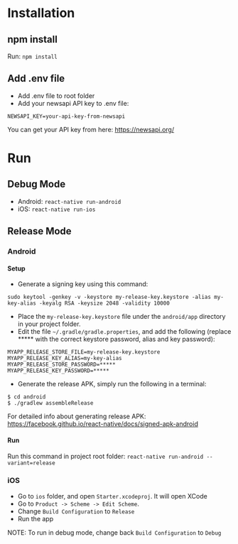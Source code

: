 # Installation

## npm install
Run: `npm install`

## Add .env file
- Add .env file to root folder
- Add your newsapi API key to .env file:
```
NEWSAPI_KEY=your-api-key-from-newsapi
```
You can get your API key from here: https://newsapi.org/

# Run

## Debug Mode
- Android: `react-native run-android`
- iOS: `react-native run-ios`

## Release Mode

### Android

#### Setup

- Generate a signing key using this command:

```sudo keytool -genkey -v -keystore my-release-key.keystore -alias my-key-alias -keyalg RSA -keysize 2048 -validity 10000```

- Place the `my-release-key.keystore` file under the `android/app` directory in your project folder.
- Edit the file `~/.gradle/gradle.properties`, and add the following (replace ***** with the correct keystore password, alias and key password):
```
MYAPP_RELEASE_STORE_FILE=my-release-key.keystore
MYAPP_RELEASE_KEY_ALIAS=my-key-alias
MYAPP_RELEASE_STORE_PASSWORD=*****
MYAPP_RELEASE_KEY_PASSWORD=*****
```

- Generate the release APK, simply run the following in a terminal:
```
$ cd android
$ ./gradlew assembleRelease
```
For detailed info about generating release APK: https://facebook.github.io/react-native/docs/signed-apk-android

#### Run
Run this command in project root folder: `react-native run-android --variant=release`

### iOS
- Go to `ios` folder, and open `Starter.xcodeproj`. It will open XCode
- Go to `Product -> Scheme -> Edit Scheme`.
- Change `Build Configuration` to `Release`
- Run the app

NOTE: To run in debug mode, change back `Build Configuration` to `Debug`